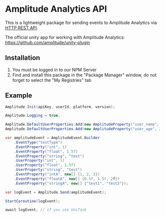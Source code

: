 # Amplitude Analytics API
This is a lightweight package for sending events to Amplitude Analytics via [HTTP REST API](https://developers.amplitude.com/docs/http-api-v2).

The official unity app for working with Amplitude Analytics: https://github.com/amplitude/unity-plugin 

## Installation
1. You must be logged in to our NPM Server
2. Find and install this package in the "Package Manager" window, do not forget to select the "My Registries" tab

## Example
```c#
Amplitude.Init(apiKey, userId, platform, version);

Amplitude.Logging = true;

Amplitude.DefaultUserProperties.Add(new AmplitudeProperty("user_name", "sergey"));
Amplitude.DefaultUserProperties.Add(new AmplitudeProperty("user_age", 21));

var amplitudeEvent = AmplitudeEvent.Builder
    .EventType("testType")
    .EventProperty("int", 1)
    .EventProperty("float", 1.5f)
    .EventProperty("string", "test")
    .UserProperty("int", 1)
    .UserProperty("float", 1.5f)
    .UserProperty("string", "test")
    .EventProperty("intA", new[] {1, 2, 3})
    .EventProperty("floatA", new[] {0.5f, 1.5f, 2f})
    .EventProperty("stringA", new[] {"test1", "test2"});

var logEvent = Amplitude.Send(amplitudeEvent);

StartCoroutine(logEvent);

await logEvent; // if you use UniTask
```
